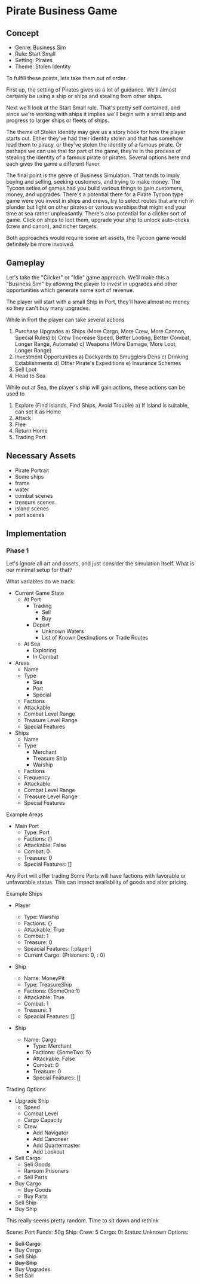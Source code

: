 # Pirate Business Game

## Concept
* Genre: Business Sim
* Rule: Start Small
* Setting: Pirates
* Theme: Stolen Identity

To fulfill these points, lets take them out of order.

First up, the setting of Pirates gives us a lot of guidance.  We'll almost certainly be using a ship or ships and stealing from other ships.

Next we'll look at the Start Small rule.  That's pretty self contained, and since we're working with ships it implies we'll begin with a small ship and progress to larger ships or fleets of ships.

The theme of Stolen Identity may give us a story hook for how the player starts out.  Either they've had their identity stolen and that has somehow lead them to piracy, or they've stolen the identity of a famous pirate.  Or perhaps we can use that for part of the game, they're in the process of stealing the identity of a famous pirate or pirates. Several options here and each gives the game a different flavor.

The final point is the genre of Business Simulation.  That tends to imply buying and selling, seeking customers, and trying to make money.  The Tycoon seties of games had you build various things to gain customers, money, and upgrades.  There's a potential there for a Pirate Tycoon type game were you invest in ships and crews, try to select routes that are rich in plunder but light on other pirates or various warships that might end your time at sea rather unpleasantly.  There's also potential for a clicker sort of game.   Click on ships to loot them, upgrade your ship to  unlock auto-clicks (crew and canon), and richer targets.

Both approaches would require some art assets, the Tycoon game would definitely be more involved.

## Gameplay
  Let's take the "Clicker" or "Idle" game approach.  We'll make this a "Business Sim" by allowing the player to invest in upgrades and other opportunities which generate some sort of revenue.

  The player will start with a small Ship in Port, they'll have almost no money so they can't buy many upgrades.

  While in Port the player can take several actions
  1) Purchase Upgrades
    a) Ships (More Cargo, More Crew, More Cannon, Special Rules)
    b) Crew (Increase Speed, Better Looting, Better Combat, Longer Range, Automate)
    c) Weapons (More Damage, More Loot, Longer Range)
  2) Investment Opportunities
    a) Dockyards
    b) Smugglers Dens
    c) Drinking Extablishments
    d) Other Pirate's Expeditions
    e) Insurance Schemes
  3) Sell Loot
  4) Head to Sea

  While out at Sea, the player's ship will gain actions, these actions can be used to
  1) Explore (Find Islands, Find Ships, Avoid Trouble)
    a) If Island is suitable, can set it as Home
  2) Attack
  3) Flee
  4) Return Home
  5) Trading Port

## Necessary Assets
  * Pirate Portrait
  * Some ships
  * frame
  * water
  * combat scenes
  * treasure scenes
  * island scenes
  * port scenes

## Implementation

### Phase 1
  Let's ignore all art and assets, and just consider the simulation itself.  What is our minimal setup for that?

  What variables do we track:
  * Current Game State
    * At Port
      * Trading
        * Sell
        * Buy
      * Depart
        * Unknown Waters
        * List of Known Destinations or Trade Routes
    * At Sea
      * Exploring
      * In Combat
  * Areas
    * Name
    * Type
      * Sea
      * Port
      * Special
    * Factions
    * Attackable
    * Combat Level Range
    * Treasure Level Range
    * Special Features
  * Ships
    * Name
    * Type
      * Merchant
      * Treasure Ship
      * Warship
    * Factions
    * Frequency
    * Attackable
    * Combat Level Range
    * Treasure Level Range
    * Special Features

  Example Areas
  * Main Port
    * Type: Port
    * Factions: {}
    * Attackable: False
    * Combat: 0
    * Treasure: 0
    * Special Features: []

  Any Port will offer trading
  Some Ports will have factions with favorable or unfavorable status.  This can impact availability of goods and alter pricing.

  Example Ships
  * Player
    * Type: Warship
    * Factions: {}
    * Attackable: True
    * Combat: 1
    * Treasure: 0
    * Speacial Features: [:player]
    * Current Cargo: {Prisoners: 0, <good>: 0}

  * Ship
    * Name: MoneyPit
    * Type: TreasureShip
    * Factions: {SomeOne:1}
    * Attackable: True
    * Combat: 1
    * Treasure: 1
    * Speacial Features: []

  * Ship
    * Name: Cargo
      * Type: Merchant
      * Factions: {SomeTwo: 5}
      * Attackable: False
      * Combat: 0
      * Treasure: 0
      * Special Features: []

  Trading Options
  * Upgrade Ship
    * Speed
    * Combat Level
    * Cargo Capacity
    * Crew
      * Add Navigator
      * Add Canoneer
      * Add Quartermaster
      * Add Lookout
  * Sell Cargo
    * Sell Goods
    * Ransom Prisoners
    * Sell Parts
  * Buy Cargo
    * Buy Goods
    * Buy Parts
  * Sell Ship
  * Buy Ship

  This really seems pretty random.  Time to sit down and rethink

Scene: Port
Funds: 50g
Ship: <ship>
Crew: 5
Cargo: 0t
Status: Unknown
Options:
  * ~~Sell Cargo~~
  * Buy Cargo
  * Sell Ship
  * ~~Buy Ship~~
  * Buy Upgrades
  * Set Sail
